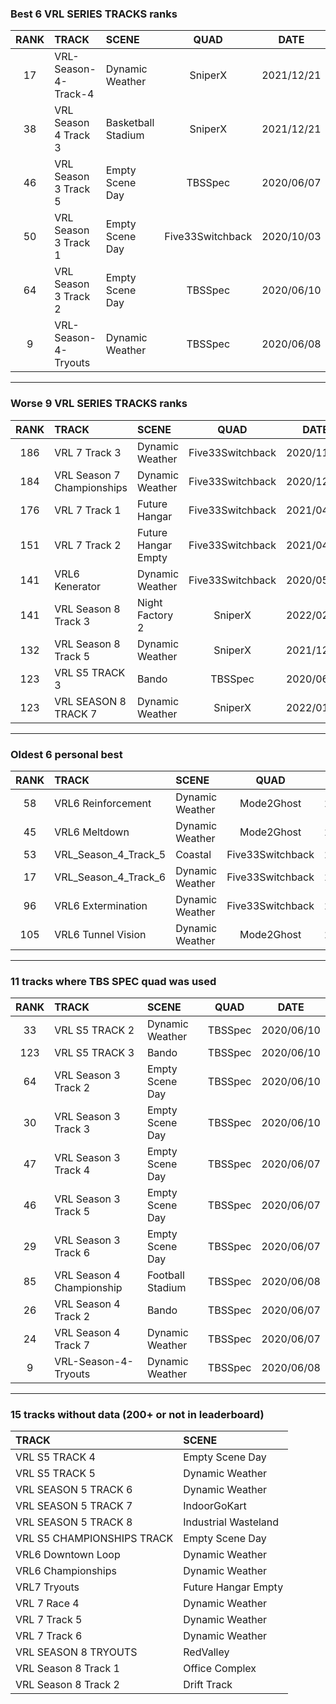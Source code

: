 ### Best 6 VRL SERIES TRACKS ranks
|RANK|TRACK|SCENE|QUAD|DATE|
|:---:|:---|:---|:---:|:---:|
|17|VRL-Season-4-Track-4|Dynamic Weather|SniperX|2021/12/21|
|38|VRL Season 4 Track 3|Basketball Stadium|SniperX|2021/12/21|
|46|VRL Season 3 Track 5|Empty Scene Day|TBSSpec|2020/06/07|
|50|VRL Season 3 Track 1|Empty Scene Day|Five33Switchback|2020/10/03|
|64|VRL Season 3 Track 2|Empty Scene Day|TBSSpec|2020/06/10|
|9|VRL-Season-4-Tryouts|Dynamic Weather|TBSSpec|2020/06/08|
---
### Worse 9 VRL SERIES TRACKS ranks
|RANK|TRACK|SCENE|QUAD|DATE|
|:---:|:---|:---|:---:|:---:|
|186|VRL 7 Track 3|Dynamic Weather|Five33Switchback|2020/11/28|
|184|VRL Season 7 Championships|Dynamic Weather|Five33Switchback|2020/12/29|
|176|VRL 7 Track 1|Future Hangar|Five33Switchback|2021/04/03|
|151|VRL 7 Track 2|Future Hangar Empty|Five33Switchback|2021/04/03|
|141|VRL6 Kenerator|Dynamic Weather|Five33Switchback|2020/05/30|
|141|VRL Season 8 Track 3|Night Factory 2|SniperX|2022/02/09|
|132|VRL Season 8 Track 5|Dynamic Weather|SniperX|2021/12/20|
|123|VRL S5 TRACK 3|Bando|TBSSpec|2020/06/10|
|123|VRL SEASON 8 TRACK 7|Dynamic Weather|SniperX|2022/01/28|
---
### Oldest 6 personal best
|RANK|TRACK|SCENE|QUAD|DATE|
|:---:|:---|:---|:---:|:---:|
|58|VRL6 Reinforcement|Dynamic Weather|Mode2Ghost|2020/04/09|
|45|VRL6 Meltdown|Dynamic Weather|Mode2Ghost|2020/04/12|
|53|VRL_Season_4_Track_5|Coastal|Five33Switchback|2020/04/13|
|17|VRL_Season_4_Track_6|Dynamic Weather|Five33Switchback|2020/04/13|
|96|VRL6 Extermination|Dynamic Weather|Five33Switchback|2020/04/14|
|105|VRL6 Tunnel Vision|Dynamic Weather|Mode2Ghost|2020/04/16|
---
### 11 tracks where TBS SPEC quad was used
|RANK|TRACK|SCENE|QUAD|DATE|
|:---:|:---|:---|:---:|:---:|
|33|VRL S5 TRACK 2|Dynamic Weather|TBSSpec|2020/06/10|
|123|VRL S5 TRACK 3|Bando|TBSSpec|2020/06/10|
|64|VRL Season 3 Track 2|Empty Scene Day|TBSSpec|2020/06/10|
|30|VRL Season 3 Track 3|Empty Scene Day|TBSSpec|2020/06/10|
|47|VRL Season 3 Track 4|Empty Scene Day|TBSSpec|2020/06/07|
|46|VRL Season 3 Track 5|Empty Scene Day|TBSSpec|2020/06/07|
|29|VRL Season 3 Track 6|Empty Scene Day|TBSSpec|2020/06/07|
|85|VRL Season 4 Championship|Football Stadium|TBSSpec|2020/06/08|
|26|VRL Season 4 Track 2|Bando|TBSSpec|2020/06/07|
|24|VRL Season 4 Track 7|Dynamic Weather|TBSSpec|2020/06/07|
|9|VRL-Season-4-Tryouts|Dynamic Weather|TBSSpec|2020/06/08|
---
### 15 tracks without data (200+ or not in leaderboard)
|TRACK|SCENE|
|:---|:---|
|VRL S5 TRACK 4|Empty Scene Day|
|VRL S5 TRACK 5|Dynamic Weather|
|VRL SEASON 5 TRACK 6|Dynamic Weather|
|VRL SEASON 5 TRACK 7|IndoorGoKart|
|VRL SEASON 5 TRACK 8|Industrial Wasteland|
|VRL S5 CHAMPIONSHIPS TRACK|Empty Scene Day|
|VRL6 Downtown Loop|Dynamic Weather|
|VRL6 Championships|Dynamic Weather|
|VRL7 Tryouts|Future Hangar Empty|
|VRL 7 Race 4|Dynamic Weather|
|VRL 7 Track 5|Dynamic Weather|
|VRL 7 Track 6|Dynamic Weather|
|VRL SEASON 8 TRYOUTS|RedValley|
|VRL Season 8 Track 1|Office Complex|
|VRL Season 8 Track 2|Drift Track|
